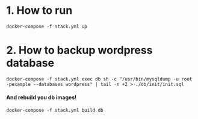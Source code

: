 # 1. How to run
```
docker-compose -f stack.yml up
```

# 2. How to backup wordpress database
```
docker-compose -f stack.yml exec db sh -c "/usr/bin/mysqldump -u root -pexample --databases wordpress" | tail -n +2 > ./db/init/init.sql
```


#### And rebuild you db images!
```
docker-compose -f stack.yml build db
```
